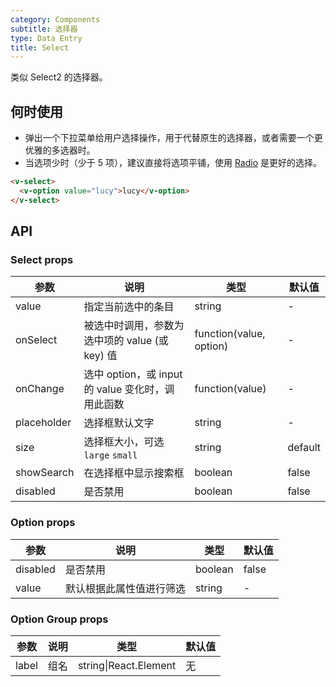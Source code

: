 ```yaml
---
category: Components
subtitle: 选择器
type: Data Entry
title: Select
---
```


类似 Select2 的选择器。

## 何时使用

- 弹出一个下拉菜单给用户选择操作，用于代替原生的选择器，或者需要一个更优雅的多选器时。
- 当选项少时（少于 5 项），建议直接将选项平铺，使用 [Radio](/components/radio/) 是更好的选择。

```html
<v-select>
  <v-option value="lucy">lucy</v-option>
</v-select>
```

## API

### Select props

| 参数     | 说明           | 类型     | 默认值       |
|----------|----------------|----------|--------------|
| value    | 指定当前选中的条目 | string |  -  |
| onSelect | 被选中时调用，参数为选中项的 value (或 key) 值 | function(value, option) | -   |
| onChange | 选中 option，或 input 的 value 变化时，调用此函数 | function(value) | - |
| placeholder | 选择框默认文字 | string | - |
| size    | 选择框大小，可选 `large` `small`  | string      |      default      |
| showSearch | 在选择框中显示搜索框 | boolean | false |
| disabled | 是否禁用 | boolean | false |

### Option props

| 参数     | 说明           | 类型     | 默认值       |
|----------|----------------|----------|--------------|
| disabled    | 是否禁用 | boolean   |  false  |
| value | 默认根据此属性值进行筛选 | string | - |

### Option Group props

| 参数     | 说明           | 类型     | 默认值          |
|----------|----------------|----------|-----------------|
| label    | 组名           | string\|React.Element | 无  |
